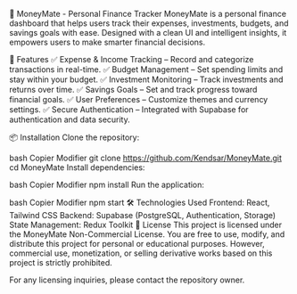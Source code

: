 📌 MoneyMate - Personal Finance Tracker
MoneyMate is a personal finance dashboard that helps users track their expenses, investments, budgets, and savings goals with ease. Designed with a clean UI and intelligent insights, it empowers users to make smarter financial decisions.

🚀 Features
✅ Expense & Income Tracking – Record and categorize transactions in real-time.
✅ Budget Management – Set spending limits and stay within your budget.
✅ Investment Monitoring – Track investments and returns over time.
✅ Savings Goals – Set and track progress toward financial goals.
✅ User Preferences – Customize themes and currency settings.
✅ Secure Authentication – Integrated with Supabase for authentication and data security.

📦 Installation
Clone the repository:

bash
Copier
Modifier
git clone https://github.com/Kendsar/MoneyMate.git
cd MoneyMate
Install dependencies:

bash
Copier
Modifier
npm install
Run the application:

bash
Copier
Modifier
npm start
🛠️ Technologies Used
Frontend: React, Tailwind CSS
Backend: Supabase (PostgreSQL, Authentication, Storage)
State Management: Redux Toolkit
📜 License
This project is licensed under the MoneyMate Non-Commercial License.
You are free to use, modify, and distribute this project for personal or educational purposes. However, commercial use, monetization, or selling derivative works based on this project is strictly prohibited.

For any licensing inquiries, please contact the repository owner.
